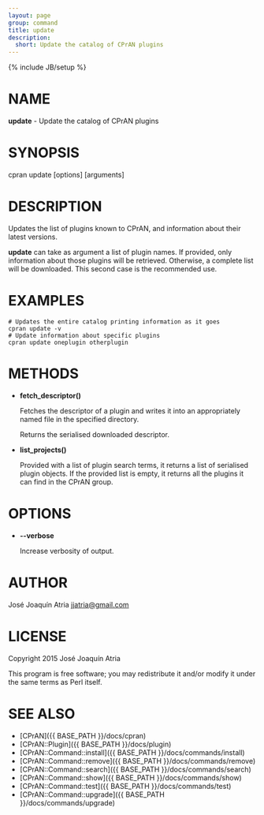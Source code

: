 ```yaml
---
layout: page
group: command
title: update
description:
  short: Update the catalog of CPrAN plugins
---
```

{% include JB/setup %}

# NAME

**update** - Update the catalog of CPrAN plugins

# SYNOPSIS

cpran update \[options\] \[arguments\]

# DESCRIPTION

Updates the list of plugins known to CPrAN, and information about their latest
versions.

**update** can take as argument a list of plugin names. If provided, only
information about those plugins will be retrieved. Otherwise, a complete list
will be downloaded. This second case is the recommended use.

# EXAMPLES

    # Updates the entire catalog printing information as it goes
    cpran update -v
    # Update information about specific plugins
    cpran update oneplugin otherplugin

# METHODS

- **fetch\_descriptor()**

    Fetches the descriptor of a plugin and writes it into an appropriately named
    file in the specified directory.

    Returns the serialised downloaded descriptor.

- **list\_projects()**

    Provided with a list of plugin search terms, it returns a list of serialised
    plugin objects. If the provided list is empty, it returns all the plugins it
    can find in the CPrAN group.

# OPTIONS

- **--verbose**

    Increase verbosity of output.

# AUTHOR

José Joaquín Atria <jjatria@gmail.com>

# LICENSE

Copyright 2015 José Joaquín Atria

This program is free software; you may redistribute it and/or modify it under
the same terms as Perl itself.

# SEE ALSO

* [CPrAN]({{ BASE_PATH }}/docs/cpran)
* [CPrAN::Plugin]({{ BASE_PATH }}/docs/plugin)
* [CPrAN::Command::install]({{ BASE_PATH }}/docs/commands/install)
* [CPrAN::Command::remove]({{ BASE_PATH }}/docs/commands/remove)
* [CPrAN::Command::search]({{ BASE_PATH }}/docs/commands/search)
* [CPrAN::Command::show]({{ BASE_PATH }}/docs/commands/show)
* [CPrAN::Command::test]({{ BASE_PATH }}/docs/commands/test)
* [CPrAN::Command::upgrade]({{ BASE_PATH }}/docs/commands/upgrade)
